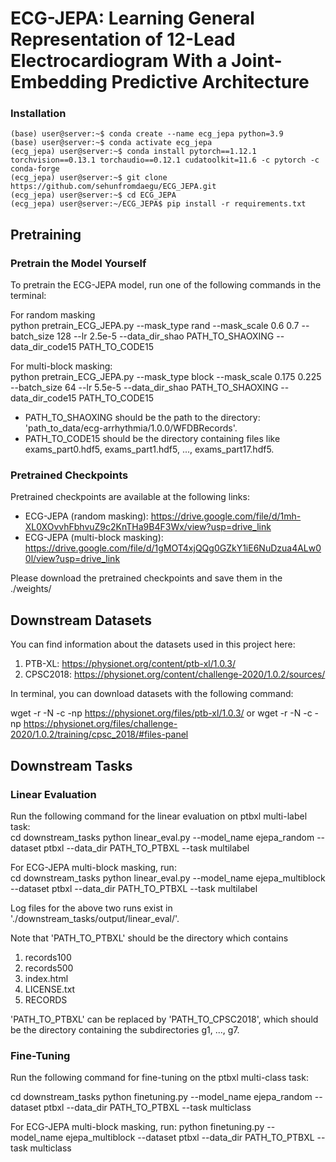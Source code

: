 # ECG-JEPA: Learning General Representation of 12-Lead Electrocardiogram With a Joint-Embedding Predictive Architecture

### Installation
```console
(base) user@server:~$ conda create --name ecg_jepa python=3.9
(base) user@server:~$ conda activate ecg_jepa
(ecg_jepa) user@server:~$ conda install pytorch==1.12.1 torchvision==0.13.1 torchaudio==0.12.1 cudatoolkit=11.6 -c pytorch -c conda-forge
(ecg_jepa) user@server:~$ git clone https://github.com/sehunfromdaegu/ECG_JEPA.git
(ecg_jepa) user@server:~$ cd ECG_JEPA
(ecg_jepa) user@server:~/ECG_JEPA$ pip install -r requirements.txt
```

## Pretraining
### Pretrain the Model Yourself
To pretrain the ECG-JEPA model, run one of the following commands in the terminal:

For random masking\
python pretrain_ECG_JEPA.py --mask_type rand --mask_scale 0.6 0.7 --batch_size 128 --lr 2.5e-5 --data_dir_shao PATH_TO_SHAOXING --data_dir_code15 PATH_TO_CODE15

For multi-block masking:\
python pretrain_ECG_JEPA.py --mask_type block --mask_scale 0.175 0.225 --batch_size 64 --lr 5.5e-5 --data_dir_shao PATH_TO_SHAOXING --data_dir_code15 PATH_TO_CODE15

- PATH_TO_SHAOXING should be the path to the directory: 'path_to_data/ecg-arrhythmia/1.0.0/WFDBRecords'.
- PATH_TO_CODE15 should be the directory containing files like exams_part0.hdf5, exams_part1.hdf5, ..., exams_part17.hdf5.

### Pretrained Checkpoints
Pretrained checkpoints are available at the following links:

- ECG-JEPA (random masking): https://drive.google.com/file/d/1mh-XL0XOvvhFbhvuZ9c2KnTHa9B4F3Wx/view?usp=drive_link
- ECG-JEPA (multi-block masking): https://drive.google.com/file/d/1gMOT4xjQQg0GZkY1iE6NuDzua4ALw00l/view?usp=drive_link

Please download the pretrained checkpoints and save them in the ./weights/

## Downstream Datasets
You can find information about the datasets used in this project here:

1. PTB-XL: https://physionet.org/content/ptb-xl/1.0.3/
2. CPSC2018: https://physionet.org/content/challenge-2020/1.0.2/sources/

In terminal, you can download datasets with the following command:

wget -r -N -c -np https://physionet.org/files/ptb-xl/1.0.3/
or
wget -r -N -c -np https://physionet.org/files/challenge-2020/1.0.2/training/cpsc_2018/#files-panel

## Downstream Tasks
### Linear Evaluation 
Run the following command for the linear evaluation on ptbxl multi-label task:\
cd downstream_tasks python linear_eval.py --model_name ejepa_random --dataset ptbxl --data_dir PATH_TO_PTBXL --task multilabel

For ECG-JEPA multi-block masking, run:\
cd downstream_tasks python linear_eval.py --model_name ejepa_multiblock --dataset ptbxl --data_dir PATH_TO_PTBXL --task multilabel

Log files for the above two runs exist in './downstream_tasks/output/linear_eval/'.

Note that 'PATH_TO_PTBXL' should be the directory which contains 
1. records100
2. records500
3. index.html
4. LICENSE.txt
5. RECORDS 

'PATH_TO_PTBXL' can be replaced by 'PATH_TO_CPSC2018', which should be the directory containing the subdirectories g1, ..., g7. 

### Fine-Tuning
Run the following command for fine-tuning on the ptbxl multi-class task:

cd downstream_tasks
python finetuning.py --model_name ejepa_random --dataset ptbxl --data_dir PATH_TO_PTBXL --task multiclass

For ECG-JEPA multi-block masking, run:
python finetuning.py --model_name ejepa_multiblock --dataset ptbxl --data_dir PATH_TO_PTBXL --task multiclass
